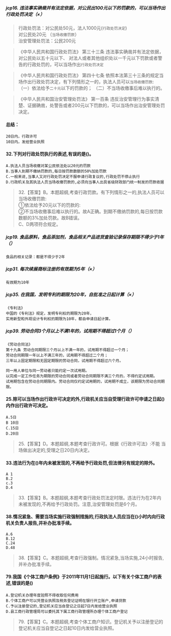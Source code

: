 ##### jcp16. 违法事实确凿并有法定依据，对公民出100元以下的罚款的，可以当场作出行政处罚决定（×）
>   行政处罚法：对公民处50元，法人1000元(`行政处罚决定`)     
               对公民处20元 （`当场收缴罚款`）     
    治安管理处罚法：公民200元     
        
>   《中华人民共和国行政处罚法》
    第三十三条 违法事实确凿并有法定依据，对公民处以五十元以下、
    对法人或者其他组织处以一千元以下罚款或者警告的行政处罚的，可以当场作出`行政处罚决定`

>   《中华人民共和国行政处罚法》
    第四十七条 依照本法第三十三条的规定当场作出行政处罚决定，有下列情形之一的，执法人员可以`当场收缴罚款`:
    （一）依法给予`二十元`以下的罚款的；
    （二）不当场收缴事后难以执行的。

    
>   《中华人民共和国治安管理处罚法》
    第一百条 违反治安管理行为事实清楚、证据确凿，处警告或者200元以下罚款的，可以当场作出治安管理处罚决定。

#### 总结：
    20日内，行政许可
    10日内，发给营业执照


#### 32.下列对行政处罚执行的表述,有误的是()。
    A.执法人员当场收缴对某公民依法处以20元的罚款
    B.当事人到期不缴纳罚款的,每日按罚款数额的50%加处罚款
    C.一般来说,当事人又对行政处罚决定不服申请行政复议的,行政处罚不停止执行
    D.行政机关及其执法人员当场收缴罚款的,必须向当事人出具省级财政部门统一制发的罚款收据
>   32.【答案】B。本题超纲,考查行政罚款。有下列情形之一的,执法人员可以当场收缴罚款:    
    ①依法给予20元以下的罚款的:   
    ②不当场收缴事后难以执行的。故A正确。到期不缴纳罚款的,每日按罚款数额的3%加处罚款。故B错误。    
    C、D两项符合规定。
 
##### jcp19. 食品原料，食品添加剂，食品相关产品进货查验记录保存期限不得少于1年（）
    食品的相关记录：都是不得少于2年
    
##### jcp31. 每次续展商标注册的有效期为5年（×）
    有效期为10年    

##### jcp35. 在我国，发明专利的期限为20年，自批准之日起计算（×）
    《专利法》
    中国的《专利法》规定，发明专利权的期限为20年，
    实用新型和外观设计专利权的期限为10年，都自申请日起计算。   

##### jcp39. 劳动合同3个月以上不满1年的，试用期不得超过1个月（）
    《劳动合同法》
    第十九条 劳动合同期限三个月以上不满一年的，试用期不得超过一个月；
    劳动合同期限一年以上不满三年的，试用期不得超过二个月；
    三年以上固定期限和无固定期限的劳动合同，试用期不得超过六个月。
    
    同一用人单位与同一劳动者只能约定一次试用期。
    以完成一定工作任务为期限的劳动合同或者劳动合同期限不满三个月的，不得约定试用期。
    试用期包含在劳动合同期限内。劳动合同仅约定试用期的，试用期不成立，该期限为劳动合同期限。    

#### 25.除可以当场作出行政许可决定的外,行政机关应当自受理行政许可申请之日起()内作出行政许可决定。
    A.5日
    B 10日
    C.15日
    D.20日
>   25.【答案】D。本题超纲,本题考查行政许可。根据《行政许可法》:不能
    当场做出决定的,受理之日20日内决定。

#### 33.违法行为在()年内未被发现的,不再给予行政处罚,但法律另有规定的除外。
    A 1
    B.2
    c.3
    D.4

>   33.【答案】B。本题超纲,本题考查行政处罚法定时限。违法行为在2年内
    未被发现的,不再给予行政处罚。注意,治安管理处罚是6个月。


#### 38.情况紧急、需要当场实施行政强制措施的,行政执法人员应当在()小时内向行政机关负责人报告,并补办批准手续。
    A.6
    B.12
    C.24
    D.48
>   38.【答案】C。本题超纲,考查行政强制。情况紧急,当场实施,24小时报告,并补办批准手续。


#### 79.我国《个体工商户条例》于2011年11月1日起施行。以下有关个体工商户的表述,错误的是()
    A.登记机关办理年度验照不得收取任何费用
    B.个体工商户可以凭营业执照及税务登记证明在银行开立账户,申请贷款
    C.予以注册登记的,登记机关应当自登记之日起7日内发给营业执照
    D.县工商行政管理局可以委托其下属工商行政管理所办理个体工商户登记
>   79.【答案】C。本题超纲,考查个体工商户知识。登记机关予以注册登记的
    登记机关应当自登记之日起10日内发给营业执照。    



























     